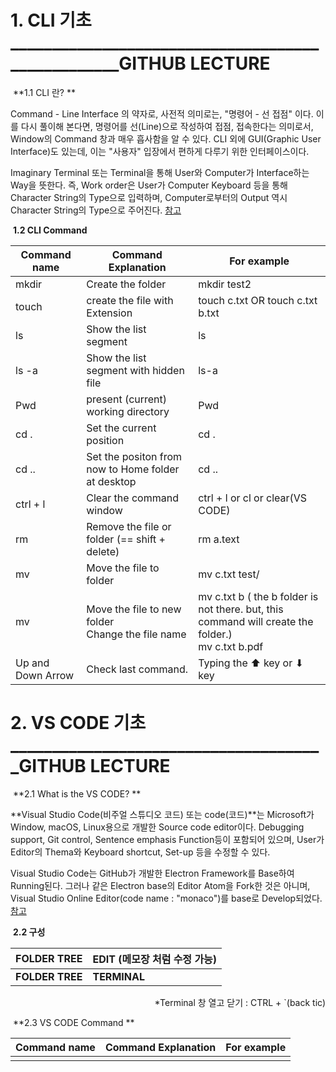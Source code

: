 # 1. CLI 기초__________________________________________________GITHUB LECTURE

​	**1.1 CLI 란? **

 Command - Line Interface 의 약자로, 사전적 의미로는, "명령어 - 선 접점" 이다. 이를 다시 풀이해 본다면, 명령어를 선(Line)으로 작성하여 접점, 접속한다는 의미로서, Window의 Command 창과 매우 흡사함을 알 수 있다. CLI 외에 GUI(Graphic User Interface)도 있는데, 이는 "사용자" 입장에서 편하게 다루기 위한 인터페이스이다.

 Imaginary Terminal 또는 Terminal을 통해 User와 Computer가 Interface하는 Way을 뜻한다. 즉, Work order은 User가 Computer Keyboard 등을 통해 Character String의 Type으로 입력하며, Computer로부터의 Output 역시 Character String의 Type으로 주어진다. [참고](https://ko.wikipedia.org/wiki/%EB%AA%85%EB%A0%B9_%EC%A4%84_%EC%9D%B8%ED%84%B0%ED%8E%98%EC%9D%B4%EC%8A%A4)

​	**1.2 CLI Command**

| Command name      | Command Explanation                                    | For example                                                  |
| ----------------- | ------------------------------------------------------ | ------------------------------------------------------------ |
| mkdir             | Create the folder                                      | mkdir test2                                                  |
| touch             | create the file with Extension                         | touch c.txt OR touch c.txt b.txt                             |
| ls                | Show the list segment                                  | ls                                                           |
| ls -a             | Show the list segment with hidden file                 | ls-a                                                         |
| Pwd               | present (current) working directory                    | Pwd                                                          |
| cd .              | Set the current position                               | cd .                                                         |
| cd ..             | Set the positon from now to Home folder at desktop     | cd ..                                                        |
| ctrl + l          | Clear the command window                               | ctrl + l or cl or clear(VS CODE)                             |
| rm                | Remove the file or folder (== shift + delete)          | rm a.text                                                    |
| mv                | Move the file to folder                                | mv c.txt test/                                               |
| mv                | Move the file to new folder <br />Change the file name | mv c.txt b ( the b folder is not there. but, this command will create the folder.) <br />mv c.txt b.pdf |
| Up and Down Arrow | Check last command.                                    | Typing the ⬆ key or ⬇ key                                    |



# 2. VS CODE 기초______________________________________GITHUB LECTURE

​	**2.1 What is the VS CODE? **

 **Visual Studio Code(비주얼 스튜디오 코드) 또는 code(코드)**는 Microsoft가 Window, macOS, Linux용으로 개발한 Source code editor이다. Debugging support, Git control,  Sentence emphasis Function등이 포함되어 있으며, User가 Editor의 Thema와 Keyboard shortcut, Set-up 등을 수정할 수 있다.

Visual Studio Code는 GitHub가 개발한 Electron Framework를 Base하여 Running된다. 그러나 같은 Electron base의 Editor Atom을 Fork한 것은 아니며, Visual Studio Online Editor(code name : "monaco")를 base로 Develop되었다. [참고](https://ko.wikipedia.org/wiki/%EB%B9%84%EC%A3%BC%EC%96%BC_%EC%8A%A4%ED%8A%9C%EB%94%94%EC%98%A4_%EC%BD%94%EB%93%9C)

​	**2.2 구성**

| FOLDER TREE     | EDIT (메모장 처럼 수정 가능) |
| --------------- | ---------------------------- |
| **FOLDER TREE** | **TERMINAL**                 |

<div style="text-align:right">*Terminal 창 열고 닫기 : CTRL + `(back tic)</div>





​	**2.3 VS CODE Command **

| Command name | Command Explanation | For example |
| ------------ | ------------------- | ----------- |
|              |                     |             |







































